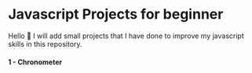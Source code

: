# Javascript Projects for beginner 
Hello :wave:  I will add small projects that I have done to improve my javascript skills in this repository.
#### 1 - Chronometer 
